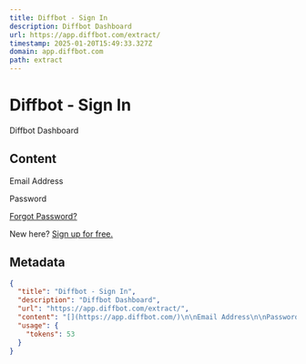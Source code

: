 ```yaml
---
title: Diffbot - Sign In
description: Diffbot Dashboard
url: https://app.diffbot.com/extract/
timestamp: 2025-01-20T15:49:33.327Z
domain: app.diffbot.com
path: extract
---
```


# Diffbot - Sign In


Diffbot Dashboard


## Content

[](https://app.diffbot.com/)

Email Address

Password

[Forgot Password?](https://app.diffbot.com/diffbot-users/password-reset/)

New here? [Sign up for free.](https://app.diffbot.com/get-started/)

## Metadata

```json
{
  "title": "Diffbot - Sign In",
  "description": "Diffbot Dashboard",
  "url": "https://app.diffbot.com/extract/",
  "content": "[](https://app.diffbot.com/)\n\nEmail Address\n\nPassword\n\n[Forgot Password?](https://app.diffbot.com/diffbot-users/password-reset/)\n\nNew here? [Sign up for free.](https://app.diffbot.com/get-started/)",
  "usage": {
    "tokens": 53
  }
}
```
